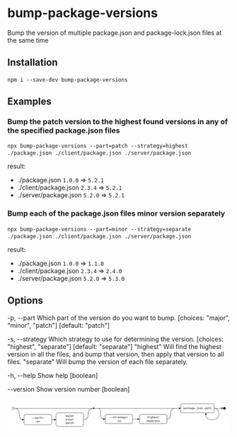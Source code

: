 # bump-package-versions

Bump the version of multiple package.json and package-lock.json files at the same time

## Installation

```
npm i --save-dev bump-package-versions
```

## Examples

### Bump the patch version to the highest found versions in any of the specified package.json files

```
npx bump-package-versions --part=patch --strategy=highest ./package.json ./client/package.json ./server/package.json
```

result:
* ./package.json `1.0.0` => `5.2.1`
* ./client/package.json `2.3.4` => `5.2.1`
* ./server/package.json `5.2.0` => `5.2.1`

### Bump each of the package.json files minor version separately

```
npx bump-package-versions --part=minor --strategy=separate ./package.json ./client/package.json ./server/package.json
```

result:
* ./package.json `1.0.0` => `1.1.0`
* ./client/package.json `2.3.4` => `2.4.0`
* ./server/package.json `5.2.0` => `5.3.0`

## Options

-p, --part      Which part of the version do you want to bump.  [choices: "major", "minor", "patch"] [default: "patch"]


-s, --strategy  Which strategy to use for determining the version. [choices: "highest", "separate"] [default: "separate"]
                    "highest"
                        Will find the highest version in all the files, and bump that version, then apply that version to all files.
                    "separate"
                        Will bump the version of each file separately.  


-h, --help      Show help  [boolean]


--version       Show version number  [boolean]

![syntax-diagram.png](https://github.com/bertyhell/bump-package-versions/blob/master/syntax-diagram.png?raw=true)
